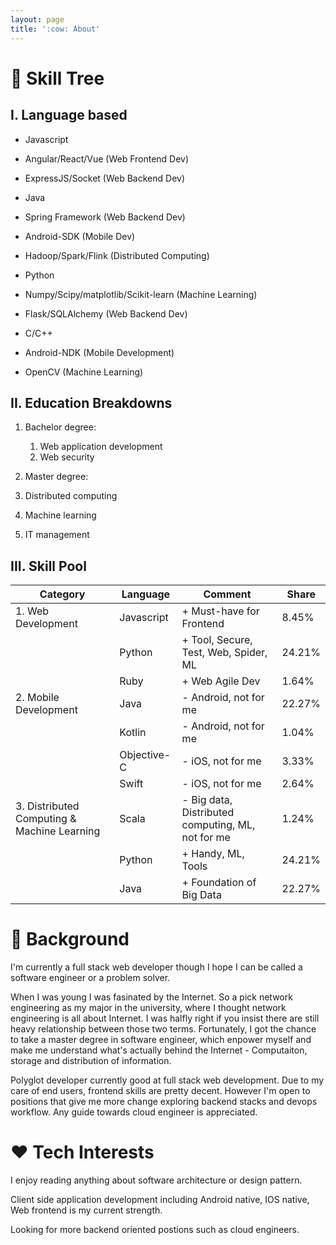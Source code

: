 ```yaml
---
layout: page
title: ':cow: About'
---
```


# :evergreen_tree: Skill Tree

## I. Language based

- Javascript
 - Angular/React/Vue (Web Frontend Dev) 
 - ExpressJS/Socket (Web Backend Dev)

- Java
 - Spring Framework (Web Backend Dev)
 - Android-SDK (Mobile Dev)
 - Hadoop/Spark/Flink (Distributed Computing)

- Python
 - Numpy/Scipy/matplotlib/Scikit-learn (Machine Learning) 
 - Flask/SQLAlchemy (Web Backend Dev)

- C/C++
 - Android-NDK (Mobile Development) 
 - OpenCV (Machine Learning)

## II. Education Breakdowns

1. Bachelor degree:
    1. Web application development 
    2. Web security

2. Master degree:
 1. Distributed computing 
 2. Machine learning
 3. IT management

## III. Skill Pool

| Category                                    | Language    | Comment                                            | Share  |
| ------------------------------------------- | ----------- | -------------------------------------------------- | ------ |
| 1. Web Development                          | Javascript  | \+ Must-have for Frontend                          | 8.45%  |
|                                             | Python      | \+ Tool, Secure, Test, Web, Spider, ML             | 24.21% |
|                                             | Ruby        | \+ Web Agile Dev                                   | 1.64%  |
| 2. Mobile Development                       | Java        | \- Android, not for me                             | 22.27% |
|                                             | Kotlin      | \- Android, not for me                             | 1.04%  |
|                                             | Objective-C | \- iOS, not for  me                                | 3.33%  |
|                                             | Swift       | \- iOS, not for  me                                | 2.64%  |
| 3. Distributed Computing & Machine Learning | Scala       | \- Big data, Distributed computing, ML, not for me | 1.24%  |
|                                             | Python      | \+ Handy, ML, Tools                                | 24.21% |
|                                             | Java        | \+ Foundation of Big Data                          | 22.27% |


# :rice_scene: Background
I'm currently a full stack web developer though I hope I can be called a software engineer or a problem solver.

When I was young I was fasinated by the Internet. So a pick network engineering as my major in the university, where I thought network engineering is all about Internet. I was halfly right if you insist there are still heavy relationship between those two terms. Fortunately, I got the chance to take a master degree in software engineer, which enpower myself and make me understand what's actually behind the Internet - Computaiton, storage and distribution of information.

Polyglot developer currently good at full stack web development. Due to my care of end users, frontend skills are pretty decent. However I'm open to positions that give me more change exploring backend stacks and devops workflow. Any guide towards cloud engineer is appreciated.

# :heart: Tech Interests
I enjoy reading anything about software architecture or design pattern. 

Client side application development including Android native, IOS native, Web frontend is my current strength.

Looking for more backend oriented postions such as cloud engineers.

